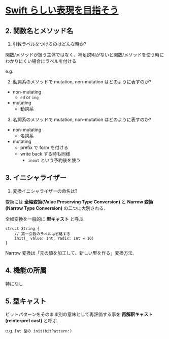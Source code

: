 # [Swift らしい表現を目指そう](https://booth.pm/ja/items/1264780)

## 2. 関数名とメソッド名

1. 引数ラベルをつけるのはどんな時か?

関数/メソッドが扱う主体ではなく、補足説明がないと関数/メソッドを使う時にわかりにくい場合にラベルを付ける

e.g.

2. 動詞系のメソッドで mutation, non-mutation はどのように表すのか?

- non-mutating
    - `ed` or `ing`
- mutating
    - 動詞系


3. 名詞系のメソッドで mutation, non-mutation はどのように表すのか?

- non-mutating
    - 名詞系
- mutating
    - prefix で form を付ける
    - write back する時も同様
        - `inout` という予約後を使う

## 3. イニシャライザー

1. 変換イニシャライザーの命名は?

変換には **全幅変換(Value Preserving Type Conversion)** と **Narrow 変換(Narrow Type Conversion)** の二つに大別される.

全幅変換を一般的に **型キャスト** と呼ぶ.

```
struct String {
	// 第一引数のラベルは省略する
	init(_ value: Int, radix: Int = 10)
}
```

Narrow 変換は「元の値を加工して、新しい型を作る」変換方法.

## 4. 機能の所属

特になし

## 5. 型キャスト

ビットパターンをそのまま別の意味として再評価する事を **再解釈キャスト(reinterpret cast)** と呼ぶ.

e.g.
`Int 型の init(bitPattern:)`